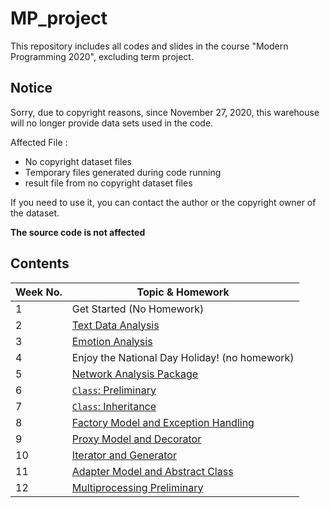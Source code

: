 # MP_project
This repository includes all codes and slides in the course "Modern Programming 2020", excluding term project.

## Notice
Sorry, due to copyright reasons, since November 27, 2020, this warehouse will no longer provide data sets used in the code. 

Affected File :
- No copyright dataset files
- Temporary files generated during code running
- result file from no copyright dataset files

If you need to use it, you can contact the author or the copyright owner of the dataset.

**The source code is not affected**

## Contents

|Week No.|Topic & Homework|
| ------- | ------- |
| 1  |   Get Started (No Homework)|
| 2  |   [Text Data Analysis](https://github.com/HoBeedzc/MP_project/tree/master/week%202)|
| 3  |   [Emotion Analysis](https://github.com/HoBeedzc/MP_project/tree/master/week%203)|
| 4  |   Enjoy the National Day Holiday! (no homework)|
| 5  |   [Network Analysis Package](https://github.com/HoBeedzc/MP_project/tree/master/week%205)|
| 6  |   [`Class`: Preliminary](https://github.com/HoBeedzc/MP_project/tree/master/week%206)|
| 7  |   [`Class`: Inheritance](https://github.com/HoBeedzc/MP_project/tree/master/week%207)|
| 8  |   [Factory Model and Exception Handling](https://github.com/HoBeedzc/MP_project/tree/master/week%208)|
| 9  |   [Proxy Model and Decorator](https://github.com/HoBeedzc/MP_project/tree/master/week%209)|
| 10 |   [Iterator and Generator](https://github.com/HoBeedzc/MP_project/tree/master/week%210)|
| 11 |   [Adapter Model and Abstract Class](https://github.com/HoBeedzc/MP_project/tree/master/week%211)|
| 12 |   [Multiprocessing Preliminary](https://github.com/HoBeedzc/MP_project/tree/master/week%212)|

